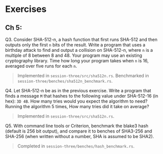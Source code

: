 # Exercises

## Ch 5:

Q3. Consider SHA-512-n, a hash function that first runs SHA-512 and then outputs only the first `n` bits of the result. Write a program that uses a birthday attack to find and output a collision on SHA-512-n, where `n` is a multiple of 8 between 8 and 48. Your program may use an existing cryptography library. Time how long your program takes when `n` is 16, averaged over five runs for each `n`.

> Implemented in `session-three/src/sha512n.rs`. Benchmarked in `session-three/benches/sha512n_benchmark.rs`.

Q4. Let SHA-512-n be as in the previous exercise. Write a program that finds a message `M` that hashes to the following value under SHA-512-16 (in hex): `3D 4B`. How many tries would you expect the algorithm to need? Running the algorithm 5 times, How many tries did it take on average?

> Implemented in `session-three/src/sha512n.rs`.

Q5. With command line tools or Criterion, benchmark the blake3 hash (default is 256 bit output), and compare it to benches of SHA3-256 and SHA-256 (when written without a number, SHA is assumed to be SHA2).

> Completed in `session-three/benches/hash_benchmark.rs`.